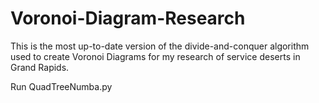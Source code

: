 # Voronoi-Diagram-Research
This is the most up-to-date version of the divide-and-conquer algorithm used to create Voronoi Diagrams for my research of service deserts in Grand Rapids. 

Run QuadTreeNumba.py
